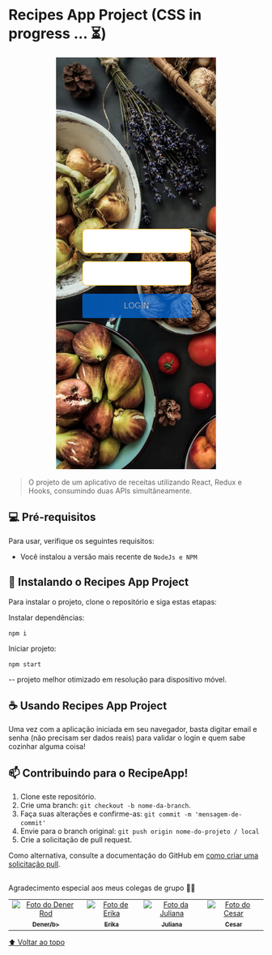
# Recipes App Project (CSS in progress ... ⏳)
<div align="center">
<img src="https://github.com/BrunoPelegrino/recipe-app/blob/master/src/images/Captura%20de%20tela%20de%202022-07-31%2020-05-44.png" alt="login screen image">
</div>

> O projeto de um aplicativo de receitas utilizando React, Redux e Hooks, consumindo duas APIs simultâneamente.

## 💻 Pré-requisitos

Para usar, verifique os seguintes requisitos:

- Você instalou a versão mais recente de `NodeJs e NPM`

## 🚀 Instalando o Recipes App Project

Para instalar o projeto, clone o repositório e siga estas etapas:

Instalar dependências:

```
npm i
```

Iniciar projeto:

```
npm start
```

-- projeto melhor otimizado em resolução para dispositivo móvel.

## ☕ Usando Recipes App Project

Uma vez com a aplicação iniciada em seu navegador, basta digitar email e senha (não precisam ser dados reais) para validar o login e quem sabe cozinhar alguma coisa!

## 📫 Contribuindo para o RecipeApp!

1. Clone este repositório.
2. Crie uma branch: `git checkout -b nome-da-branch`.
3. Faça suas alterações e confirme-as: `git commit -m 'mensagem-de-commit'`
4. Envie para o branch original: `git push origin nome-do-projeto / local`
5. Crie a solicitação de pull request.

Como alternativa, consulte a documentação do GitHub em [como criar uma solicitação pull](https://help.github.com/en/github/collaborating-with-issues-and-pull-requests/creating-a-pull-request).

##

Agradecimento especial aos meus colegas de grupo 🤝😁

<table>
  <tr>
    <td align="center">
      <a href="https://github.com/DenerRod">
        <img src="https://avatars.githubusercontent.com/u/99992178?v=4" width="100px;" alt="Foto do Dener Rod"/><br>
        <sub>
          <b>Dener/b>
        </sub>
      </a>
    </td>
    <td align="center">
      <a href="https://github.com/erikadeolima">
        <img src="https://avatars.githubusercontent.com/u/99990418?v=4" width="100px;" alt="Foto de Erika"/><br>
        <sub>
          <b>Erika</b>
        </sub>
      </a>
    </td>
    <td align="center">
      <a href="https://github.com/julianaespindola">
        <img src="https://avatars.githubusercontent.com/u/93678730?v=4" width="100px;" alt="Foto da Juliana"/><br>
        <sub>
          <b>Juliana</b>
        </sub>
      </a>
    </td>
    <td align="center">
      <a href="https://github.com/RasecMH">
        <img src="https://avatars.githubusercontent.com/u/15352309?v=4" width="100px;" alt="Foto do Cesar"/><br>
        <sub>
          <b>Cesar</b>
        </sub>
      </a>
    </td>
  </tr>
</table>

[⬆ Voltar ao topo](#recipes-app-project)<br>
